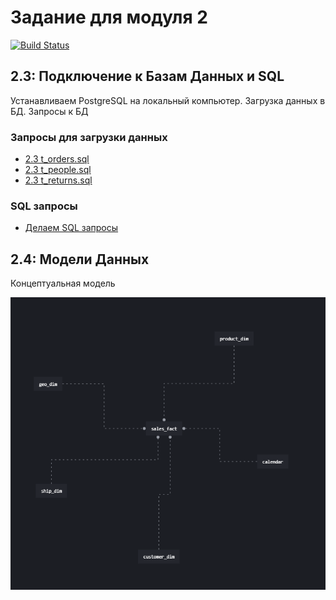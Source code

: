 # Задание для модуля 2
[![Build Status](https://travis-ci.org/joemccann/dillinger.svg?branch=master)](https://travis-ci.org/joemccann/dillinger)
## 2.3: Подключение к Базам Данных и SQL

Устанавливаем PostgreSQL на локальный компьютер. Загрузка данных в БД. Запросы к БД

### Запросы для загрузки данных

- [2.3 t_orders.sql](https://github.com/itkatun/DE-101/blob/main/Module02/2.3%20t_orders.sql)
- [2.3 t_people.sql](https://github.com/itkatun/DE-101/blob/main/Module02/t_people.sql)
- [2.3 t_returns.sql](https://github.com/itkatun/DE-101/blob/main/Module02/t_returns.sql)

### SQL запросы
- [Делаем SQL запросы](https://github.com/itkatun/DE-101/blob/main/Module02/query.sql)

## 2.4: Модели Данных
Концептуальная модель

![Концептуальная модель](https://github.com/itkatun/DE-101/blob/main/Module02/concept_model.png)
